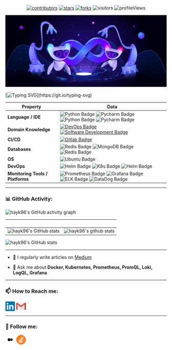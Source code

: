 <p align="center">
    <a href="https://github.com/hayk96/hayk96/graphs/contributors"><img src="https://img.shields.io/github/contributors/hayk96/hayk96?color=blue" alt="contributors"></a>
    <a href="https://github.com/hayk96/hayk96/stargazers"><img src="https://img.shields.io/github/stars/hayk96/hayk96.svg?logo=github" alt="stars"></a>
    <a href="https://github.com/hayk96/hayk96/network/members"><img src="https://img.shields.io/github/forks/hayk96/hayk96.svg?color=blue&logo=github" alt="forks"></a>
    <img src="https://visitor-badge.laobi.icu/badge?page_id=hayk96.hayk96" alt="visitors"/>
    <img src="https://gpvc.arturio.dev/hayk96" alt="profileViews"/>
</p>

![](./images/cover.jpeg)

[![Typing SVG](https://readme-typing-svg.herokuapp.com?color=57f408&center=true&vCenter=true&width=1000&duration=3500&background=000000FF&lines=$+echo+"Hi+👋,+I'm+Hayk+Davtyan";+>>>+print\("A+passionate+DevOps+Engineer+from+Armenia"\);)](https://git.io/typing-svg)

Property | Data
--- | --- 
**Language / IDE**  | ![Python Badge](https://img.shields.io/badge/-Python-3776AB?style=flat&logo=Python&logoColor=white) ![Pycharm Badge](https://img.shields.io/badge/-Pycharm-3776AB?style=flat&logo=Pycharm&logoColor=white) ![Python Badge](https://img.shields.io/badge/->__bash-3776AB?style=flat&&logoColor=white) ![Pycharm Badge](https://img.shields.io/badge/-Vim-3776AB?style=flat&logo=Vim&logoColor=white)
**Domain Knowledge**  | [![DevOps Badge](https://img.shields.io/badge/-DevOps-01D277?style=flat&logoColor=white)](https://github.com/hayk96/hayk96) [![Software Development Badge](https://img.shields.io/badge/-Software%20Development-FF6600?style=flat&logoColor=white)](https://github.com/search?q=user%3Ahayk96&type=Repositories)
**CI/CD** | [![Gitlab Badge](https://img.shields.io/badge/-Gitlab%20CI-2088FF?style=flat&logo=Gitlab&logoColor=white)](https://github.com/hayk96/hayk96)
**Databases**  | ![Redis Badge](https://img.shields.io/badge/-Redis-3776AB?style=flat&logo=Redis&logoColor=red&color=white) ![MongoDB Badge](https://img.shields.io/badge/-MongoDB-3776AB?style=flat&logo=MongoDB&logoColor=green&color=white) ![Redis Badge](https://img.shields.io/badge/-Elastic-3776AB?style=flat&logo=Elastic&logoColor=blue&color=white)
**OS**  | ![Ubuntu Badge](https://img.shields.io/badge/-Ubuntu-3776AB?style=flat&logo=Ubuntu&logoColor=orange&color=white)
**DevOps**  | ![Helm Badge](https://img.shields.io/badge/-Docker-3776AB?style=flat&logo=Docker&logoColor=blue&color=white) ![K8s Badge](https://img.shields.io/badge/-Kubernetes-3776AB?style=flat&logo=Kubernetes&logoColor=blue&color=white) ![Helm Badge](https://img.shields.io/badge/-Helm-3776AB?style=flat&logo=Helm&logoColor=blue&color=white)
**Monitoring Tools / Platforms**  | ![Prometheus Badge](https://img.shields.io/badge/-Prometheus-3776AB?style=flat&logo=Prometheus&logoColor=red&color=white) ![Grafana Badge](https://img.shields.io/badge/-Grafana-3776AB?style=flat&logo=Grafana&logoColor=orange&color=white) ![ELK Badge](https://img.shields.io/badge/-ELK-3776AB?style=flat&logo=Elastic&logoColor=blue&color=white) ![DataDog Badge](https://img.shields.io/badge/-DataDog-3776AB?style=flat&logo=DataDog&logoColor=purple&color=white)

---

<!--   GitHub stats graph -->
### 📊 GitHub Activity:
![hayk96's GitHub activity graph](https://activity-graph.herokuapp.com/graph?username=hayk96&hide_border=true&theme=react-dark)

&nbsp; | &nbsp;
--- | --- 
![hayk96's GitHub stats](https://github-readme-stats.vercel.app/api?username=hayk96&show_icons=true&theme=tokyonight&include_all_commits=true) | ![hayk96's github stats](https://github-readme-stats.vercel.app/api/top-langs/?username=hayk96&theme=tokyonight)

![hayk96's GitHub stats](https://github-readme-streak-stats.herokuapp.com/?user=hayk96&theme=dark&background=1A1B27&currStreakLabel=3ABCAD&ring=6290DA&fire=6290DA&dates=FFFFFF&sideNums=59CDE9&currStreakNum=3ABCAD&sideLabels=3ABCAD)

--- 

- 📝 I regularly write articles on [Medium](https://hayk96.medium.com)

- 💬 Ask me about **Docker, Kubernetes, Prometheus, PromQL, Loki, LogQL, Grafana**

---

### **📫 How to Reach me:**
<p align="left">
<a href="https://linkedin.com/in/hayk-davtyan-" target="blank"><img align="center" src="images/social/linkedin.png" alt="Linkedin" height="30" width="30" /></a>
<a href="mailto:hayko5999@gmail.com" target="blank"><img align="center" src="images/social/gmail.png" alt="Gmail" height="30" width="30" /></a>
</p>

---

### **👀 Follow me:**
<p align="left">
<a href="https://hayk96.medium.com" target="blank"><img align="center" src="images/social/medium.png" alt="Medium" height="30" width="30" /></a>
<a href="https://stackoverflow.com/users/16454242/hayk-davtyan" target="blank"><img align="center" src="images/social/stackoverflow.png" alt="Stackoverflow" height="30" width="30" /></a>
</p>

